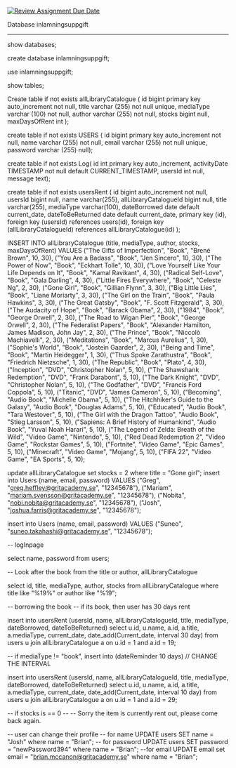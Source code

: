 [![Review Assignment Due Date](https://classroom.github.com/assets/deadline-readme-button-24ddc0f5d75046c5622901739e7c5dd533143b0c8e959d652212380cedb1ea36.svg)](https://classroom.github.com/a/AYE28mim)




Database inlamningsuppgift

-----------------------------------


show databases;

create database inlamningsuppgift;

use inlamningsuppgift;

show tables;

Create table if not exists allLibraryCatalogue
(
id bigint primary key auto_increment not null,
title varchar (255) not null unique,
mediaType varchar (100) not null,
author varchar (255) not null,
stocks bigint null,
maxDaysOfRent int
);

create table if not exists USERS
(
id bigint primary key auto_increment not null,
name varchar (255) not null,
email varchar (255) not null unique,
password varchar (255) null);

create table if not exists Log(
id int primary key auto_increment,
activityDate TIMESTAMP not null default CURRENT_TIMESTAMP,
usersId int null,
message text);

create table if not exists usersRent
(
id bigint auto_increment not null,
usersId bigint null,
name varchar(255),
allLibraryCatalogueId bigint null,
title varchar(255),
mediaType varchar(100),
dateBorrowed date default current_date,
dateToBeReturned date default current_date,
primary key (id),
foreign key (usersId) references users(id),
foreign key (allLibraryCatalogueId) references allLibraryCatalogue(id)
);

INSERT INTO allLibraryCatalogue
    (title, mediaType, author, stocks, maxDaysOfRent)
VALUES
    ("The Gifts of Imperfection", "Book", "Brené Brown", 10, 30),
    ("You Are a Badass", "Book", "Jen Sincero", 10, 30),
    ("The Power of Now", "Book", "Eckhart Tolle", 10, 30),
    ("Love Yourself Like Your Life Depends on It", "Book", "Kamal Ravikant", 4, 30),
    ("Radical Self-Love", "Book", "Gala Darling", 4, 30),
    ("Little Fires Everywhere", "Book", "Celeste Ng", 2, 30),
    ("Gone Girl", "Book", "Gillian Flynn", 3, 30),
    ("Big Little Lies", "Book", "Liane Moriarty", 3, 30),
    ("The Girl on the Train", "Book", "Paula Hawkins", 3, 30),
    ("The Great Gatsby", "Book", "F. Scott Fitzgerald", 3, 30),
    ("The Audacity of Hope", "Book", "Barack Obama", 2, 30),
    ("1984", "Book", "George Orwell", 2, 30),
    ("The Road to Wigan Pier", "Book", "George Orwell", 2, 30),
    ("The Federalist Papers", "Book", "Alexander Hamilton, James Madison, John Jay", 2, 30),
    ("The Prince", "Book", "Niccolò Machiavelli", 2, 30),
    ("Meditations", "Book", "Marcus Aurelius", 1, 30),
    ("Sophie's World", "Book", "Jostein Gaarder", 2, 30),
    ("Being and Time", "Book", "Martin Heidegger", 1, 30),
    ("Thus Spoke Zarathustra", "Book", "Friedrich Nietzsche", 1, 30),
    ("The Republic", "Book", "Plato", 4, 30),
    ("Inception", "DVD", "Christopher Nolan", 5, 10),
    ("The Shawshank Redemption", "DVD", "Frank Darabont", 5, 10),
    ("The Dark Knight", "DVD", "Christopher Nolan", 5, 10),
    ("The Godfather", "DVD", "Francis Ford Coppola", 5, 10),
    ("Titanic", "DVD", "James Cameron", 5, 10),
    ("Becoming", "Audio Book", "Michelle Obama", 5, 10),
    ("The Hitchhiker's Guide to the Galaxy", "Audio Book", "Douglas Adams", 5, 10),
    ("Educated", "Audio Book", "Tara Westover", 5, 10),
    ("The Girl with the Dragon Tattoo", "Audio Book", "Stieg Larsson", 5, 10),
    ("Sapiens: A Brief History of Humankind", "Audio Book", "Yuval Noah Harari", 5, 10),
    ("The Legend of Zelda: Breath of the Wild", "Video Game", "Nintendo", 5, 10),
    ("Red Dead Redemption 2", "Video Game", "Rockstar Games", 5, 10),
    ("Fortnite", "Video Game", "Epic Games", 5, 10),
    ("Minecraft", "Video Game", "Mojang", 5, 10),
    ("FIFA 22", "Video Game", "EA Sports", 5, 10);

update allLibraryCatalogue set stocks = 2 where title = "Gone girl";
insert into Users (name, email, password) VALUES
("Greg", "greg.heffley@gritacademy.se", "12345678"),
("Mariam", "mariam.svensson@gritacademy.se", "12345678"),
("Nobita", "nobi.nobita@gritacademy.se", "12345678"),
("Josh", "joshua.farris@gritacademy.se", "12345678");

insert into Users (name, email, password) VALUES
("Suneo", "suneo.takahashi@gritacademy.se", "12345678");



-- logInpage

select name, password from users;

-- Look after the book from the title or author, allLibraryCatalogue

select id, title, mediaType, author, stocks from allLibraryCatalogue where title like "%19%" or author like "%19";

-- borrowing the book
-- if its book, then user has 30 days rent


insert into usersRent
(usersId, name, allLibraryCatalogueId, title, mediaType, dateBorrowed, dateToBeReturned)
select
u.id, u.name, a.id, a.title, a.mediaType, current_date, date_add(Current_date, interval 30 day)
from users u join allLibraryCatalogue a on u.id = 1 and a.id = 19;

-- if mediaType != "book", insert into (dateReminder 10 days) // CHANGE THE INTERVAL

insert into usersRent
(usersId, name, allLibraryCatalogueId, title, mediaType, dateBorrowed, dateToBeReturned)
select
u.id, u.name, a.id, a.title, a.mediaType, current_date, date_add(Current_date, interval 10 day)
from users u join allLibraryCatalogue a on u.id = 1 and a.id = 29;

-- if stocks is == 0 --
-- Sorry the item is currently rent out, please come back again.

-- user can change their profile
-- for name
UPDATE users SET name = "Josh" where name = "Brian";
-- for password
UPDATE users SET password = "newPassword394" where name = "Brian";
--for email
UPDATE email set email = "brian.mccanon@gritacademy.se" where name = "Brian";

